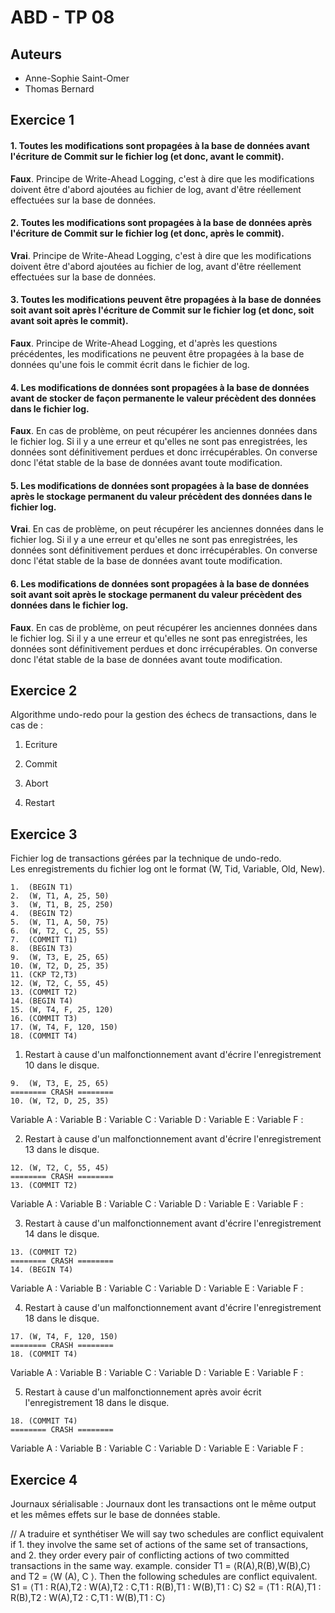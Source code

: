 ABD - TP 08
===========

Auteurs
-------

- Anne-Sophie Saint-Omer
- Thomas Bernard

Exercice 1
----------

#### 1. Toutes les modifications sont propagées à la base de données avant l'écriture de Commit sur le fichier log (et donc, avant le commit).

__Faux__. Principe de Write-Ahead Logging, c'est à dire que les modifications doivent être d'abord ajoutées au fichier de log, avant d'être réellement effectuées sur la base de données.

#### 2. Toutes les modifications sont propagées à la base de données après l'écriture de Commit sur le fichier log (et donc, après le commit).

__Vrai__. Principe de Write-Ahead Logging, c'est à dire que les modifications doivent être d'abord ajoutées au fichier de log, avant d'être réellement effectuées sur la base de données.

#### 3. Toutes les modifications peuvent être propagées à la base de données soit avant soit après l'écriture de Commit sur le fichier log (et donc, soit avant soit après le commit).

__Faux__. Principe de Write-Ahead Logging, et d'après les questions précédentes, les modifications ne peuvent être propagées à la base de données qu'une fois le commit écrit dans le fichier de log.

#### 4. Les modifications de données sont propagées à la base de données avant de stocker de façon permanente le valeur précèdent des données dans le fichier log.

__Faux__. En cas de problème, on peut récupérer les anciennes données dans le fichier log. Si il y a une erreur et qu'elles ne sont pas enregistrées, les données sont définitivement perdues et donc irrécupérables. On converse donc l'état stable de la base de données avant toute modification.

#### 5. Les modifications de données sont propagées à la base de données après le stockage permanent du valeur précèdent des données dans le fichier log.

__Vrai__. En cas de problème, on peut récupérer les anciennes données dans le fichier log. Si il y a une erreur et qu'elles ne sont pas enregistrées, les données sont définitivement perdues et donc irrécupérables. On converse donc l'état stable de la base de données avant toute modification.

#### 6. Les modifications de données sont propagées à la base de données soit avant soit après le stockage permanent du valeur précèdent des données dans le fichier log.

__Faux__. En cas de problème, on peut récupérer les anciennes données dans le fichier log. Si il y a une erreur et qu'elles ne sont pas enregistrées, les données sont définitivement perdues et donc irrécupérables. On converse donc l'état stable de la base de données avant toute modification.


Exercice 2
----------

Algorithme undo-redo pour la gestion des  échecs de transactions, dans le cas de :

1. Ecriture

2. Commit

3. Abort

4. Restart

Exercice 3
----------

Fichier log de transactions gérées par la technique de undo-redo.  
Les enregistrements du fichier log ont le format (W, Tid, Variable, Old, New).  

```
1.  (BEGIN T1)
2.  (W, T1, A, 25, 50)
3.  (W, T1, B, 25, 250)
4.  (BEGIN T2)
5.  (W, T1, A, 50, 75)
6.  (W, T2, C, 25, 55)
7.  (COMMIT T1)
8.  (BEGIN T3)
9.  (W, T3, E, 25, 65)
10. (W, T2, D, 25, 35)
11. (CKP T2,T3)
12. (W, T2, C, 55, 45)
13. (COMMIT T2)
14. (BEGIN T4)
15. (W, T4, F, 25, 120)
16. (COMMIT T3)
17. (W, T4, F, 120, 150)
18. (COMMIT T4)
```

1. Restart à cause d'un malfonctionnement avant d'écrire l'enregistrement 10 dans le disque.

```
9.  (W, T3, E, 25, 65)
======== CRASH ========
10. (W, T2, D, 25, 35)
```

Variable A :
Variable B :
Variable C :
Variable D :
Variable E :
Variable F :

2. Restart à cause d'un malfonctionnement avant d'écrire l'enregistrement 13 dans le disque.

```
12. (W, T2, C, 55, 45)
======== CRASH ========
13. (COMMIT T2)
```

Variable A :
Variable B :
Variable C :
Variable D :
Variable E :
Variable F :

3. Restart à cause d'un malfonctionnement avant d'écrire l'enregistrement 14 dans le disque.

```
13. (COMMIT T2)
======== CRASH ========
14. (BEGIN T4)
```

Variable A :
Variable B :
Variable C :
Variable D :
Variable E :
Variable F :

4. Restart à cause d'un malfonctionnement avant d'écrire l'enregistrement 18 dans le disque.

```
17. (W, T4, F, 120, 150)
======== CRASH ========
18. (COMMIT T4)
```

Variable A :
Variable B :
Variable C :
Variable D :
Variable E :
Variable F :

5. Restart à cause d'un malfonctionnement après avoir écrit l'enregistrement 18 dans le disque.

```
18. (COMMIT T4)
======== CRASH ========
```

Variable A :
Variable B :
Variable C :
Variable D :
Variable E :
Variable F :

Exercice 4
----------

Journaux sérialisable : Journaux dont les transactions ont le même output et les mêmes effets sur le base de données stable.

// A traduire et synthétiser
We will say two schedules are conflict equivalent if 1. they involve the same set of actions of the
same set of transactions, and
2. they order every pair of conflicting actions of two committed transactions in the same way.
example. consider T1 = ⟨R(A),R(B),W(B),C⟩ and T2 = ⟨W (A), C ⟩. Then the following schedules are conflict equivalent.
S1 = ⟨T1 : R(A),T2 : W(A),T2 : C,T1 : R(B),T1 : W(B),T1 : C⟩
S2 = ⟨T1 : R(A),T1 : R(B),T2 : W(A),T2 : C,T1 : W(B),T1 : C⟩

